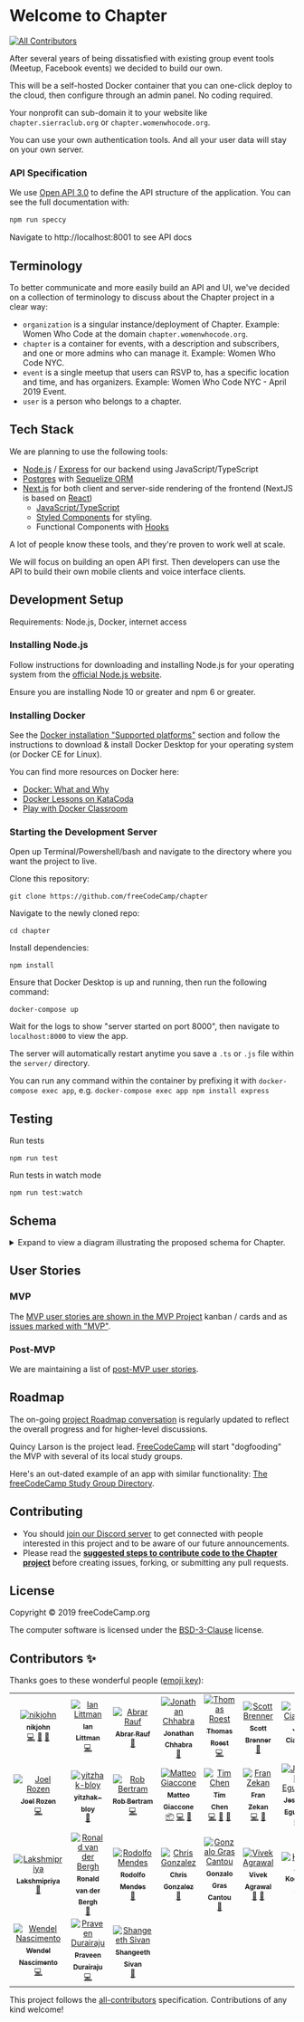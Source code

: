 # Welcome to Chapter
[![All Contributors](https://img.shields.io/badge/all_contributors-24-orange.svg?style=flat-square)](#contributors)

After several years of being dissatisfied with existing group event tools (Meetup, Facebook events) we decided to build our own.

This will be a self-hosted Docker container that you can one-click deploy to the cloud, then configure through an admin panel. No coding required.

Your nonprofit can sub-domain it to your website like `chapter.sierraclub.org` or `chapter.womenwhocode.org`.

You can use your own authentication tools. And all your user data will stay on your own server.

### API Specification

We use [Open API 3.0](https://www.openapis.org/about) to define the API structure of the application. You can see the full documentation with:

```bash
npm run speccy
```
Navigate to http://localhost:8001 to see API docs

## Terminology
To better communicate and more easily build an API and UI, we've decided on a collection of terminology to discuss about the Chapter project in a clear way:

- `organization` is a singular instance/deployment of Chapter. Example: Women Who Code at the domain `chapter.womenwhocode.org`.
- `chapter` is a container for events, with a description and subscribers, and one or more admins who can manage it. Example: Women Who Code NYC.
- `event` is a single meetup that users can RSVP to, has a specific location and time, and has organizers. Example: Women Who Code NYC - April 2019 Event.
- `user` is a person who belongs to a chapter.

## Tech Stack

We are planning to use the following tools:

* [Node.js](https://nodejs.org) / [Express](https://expressjs.com) for our backend using JavaScript/TypeScript
* [Postgres](https://www.postgresql.org) with [Sequelize ORM](https://sequelize.org)
* [Next.js](https://nextjs.org/) for both client and server-side rendering of the frontend (NextJS is based on [React](https://reactjs.org))
  * [JavaScript/TypeScript](https://www.typescriptlang.org/index.html#download-links)
  * [Styled Components](https://www.styled-components.com) for styling.
  * Functional Components with [Hooks](https://reactjs.org/docs/hooks-intro.html)


A lot of people know these tools, and they're proven to work well at scale.

We will focus on building an open API first. Then developers can use the API to build their own mobile clients and voice interface clients.

## Development Setup

Requirements: Node.js, Docker, internet access

### Installing Node.js

Follow instructions for downloading and installing Node.js for your operating system from the [official Node.js website](https://nodejs.org/en/download/).

Ensure you are installing Node 10 or greater and npm 6 or greater.

### Installing Docker

See the [Docker installation "Supported platforms"](https://docs.docker.com/install/#supported-platforms) section and follow the instructions to download & install Docker Desktop for your operating system (or Docker CE for Linux).

You can find more resources on Docker here:
- [Docker: What and Why](https://stackoverflow.com/questions/28089344/docker-what-is-it-and-what-is-the-purpose)
- [Docker Lessons on KataCoda](https://www.katacoda.com/learn?q=docker)
- [Play with Docker Classroom](https://training.play-with-docker.com/)

### Starting the Development Server

Open up Terminal/Powershell/bash and navigate to the directory where you want the project to live.

Clone this repository:
```
git clone https://github.com/freeCodeCamp/chapter
```

Navigate to the newly cloned repo:
```
cd chapter
```

Install dependencies:
```
npm install
```

Ensure that Docker Desktop is up and running, then run the following command:
```
docker-compose up
```

Wait for the logs to show "server started on port 8000", then navigate to `localhost:8000` to view the app.

The server will automatically restart anytime you save a `.ts` or `.js` file within the `server/` directory.

You can run any command within the container by prefixing it with `docker-compose exec app`, e.g. `docker-compose exec app npm install express`

## Testing 
Run tests
```
npm run test
```

Run tests in watch mode
```
npm run test:watch
```

## Schema
<details>
<summary>Expand to view a diagram illustrating the proposed schema for Chapter.</summary>
<br>

![a diagram illustrating the proposed schema for Chapter](data/schema.png)
</details>

## User Stories

### MVP
The [MVP user stories are shown in the MVP Project](https://github.com/freeCodeCamp/chapter/projects/1) kanban / cards and as [issues marked with "MVP"](https://github.com/freeCodeCamp/chapter/labels/MVP).

### Post-MVP
We are maintaining a list of [post-MVP user stories](https://github.com/freeCodeCamp/chapter/issues/84).

## Roadmap

The on-going [project Roadmap conversation](https://github.com/freeCodeCamp/chapter/issues/47) is regularly updated to reflect the overall progress and for higher-level discussions.

Quincy Larson is the project lead. [FreeCodeCamp](https://www.freecodecamp.org) will start "dogfooding" the MVP with several of its local study groups.

Here's an out-dated example of an app with similar functionality: [The freeCodeCamp Study Group Directory](https://study-group-directory.freecodecamp.org).


## Contributing

* You should [join our Discord server](https://discord.gg/PXqYtEh) to get connected with people interested in this project and to be aware of our future announcements.
* Please read the [**suggested steps to contribute code to the Chapter project**](CONTRIBUTING.md) before creating issues, forking, or submitting any pull requests.

## License

Copyright © 2019 freeCodeCamp.org

The computer software is licensed under the [BSD-3-Clause](LICENSE) license.

## Contributors ✨

Thanks goes to these wonderful people ([emoji key](https://allcontributors.org/docs/en/emoji-key)):

<!-- ALL-CONTRIBUTORS-LIST:START - Do not remove or modify this section -->
<!-- prettier-ignore -->
<table>
  <tr>
    <td align="center"><a href="https://github.com/nik-john"><img src="https://avatars2.githubusercontent.com/u/1117182?v=4" width="100px;" alt="nikjohn"/><br /><sub><b>nikjohn</b></sub></a><br /><a href="https://github.com/freeCodeCamp/chapter/commits?author=nik-john" title="Code">💻</a> <a href="https://github.com/freeCodeCamp/chapter/commits?author=nik-john" title="Documentation">📖</a> <a href="#tool-nik-john" title="Tools">🔧</a></td>
    <td align="center"><a href="http://twitter.com/iansltx"><img src="https://avatars2.githubusercontent.com/u/472804?v=4" width="100px;" alt="Ian Littman"/><br /><sub><b>Ian Littman</b></sub></a><br /><a href="https://github.com/freeCodeCamp/chapter/commits?author=iansltx" title="Code">💻</a></td>
    <td align="center"><a href="https://github.com/raufabr"><img src="https://avatars1.githubusercontent.com/u/30205551?v=4" width="100px;" alt="Abrar Rauf"/><br /><sub><b>Abrar Rauf</b></sub></a><br /><a href="https://github.com/freeCodeCamp/chapter/commits?author=raufabr" title="Documentation">📖</a></td>
    <td align="center"><a href="http://Sonicrida.com"><img src="https://avatars0.githubusercontent.com/u/434238?v=4" width="100px;" alt="Jonathan Chhabra"/><br /><sub><b>Jonathan Chhabra</b></sub></a><br /><a href="#maintenance-Sonicrida" title="Maintenance">🚧</a></td>
    <td align="center"><a href="https://thomasroest.com"><img src="https://avatars2.githubusercontent.com/u/4428811?v=4" width="100px;" alt="Thomas Roest"/><br /><sub><b>Thomas Roest</b></sub></a><br /><a href="https://github.com/freeCodeCamp/chapter/commits?author=ThomasRoest" title="Code">💻</a></td>
    <td align="center"><a href="https://www.scottbrenner.me/"><img src="https://avatars2.githubusercontent.com/u/416477?v=4" width="100px;" alt="Scott Brenner"/><br /><sub><b>Scott Brenner</b></sub></a><br /><a href="https://github.com/freeCodeCamp/chapter/commits?author=ScottBrenner" title="Documentation">📖</a></td>
    <td align="center"><a href="https://github.com/allella"><img src="https://avatars0.githubusercontent.com/u/1777776?v=4" width="100px;" alt="Jim Ciallella"/><br /><sub><b>Jim Ciallella</b></sub></a><br /><a href="https://github.com/freeCodeCamp/chapter/commits?author=allella" title="Documentation">📖</a></td>
  </tr>
  <tr>
    <td align="center"><a href="http://www.pipelabs.com.au"><img src="https://avatars3.githubusercontent.com/u/20792877?v=4" width="100px;" alt="Joel Rozen"/><br /><sub><b>Joel Rozen</b></sub></a><br /><a href="https://github.com/freeCodeCamp/chapter/commits?author=joelrozen" title="Code">💻</a></td>
    <td align="center"><a href="https://github.com/yitzhak-bloy"><img src="https://avatars3.githubusercontent.com/u/41252020?v=4" width="100px;" alt="yitzhak-bloy"/><br /><sub><b>yitzhak-bloy</b></sub></a><br /><a href="https://github.com/freeCodeCamp/chapter/commits?author=yitzhak-bloy" title="Documentation">📖</a></td>
    <td align="center"><a href="https://github.com/eolculnamo2"><img src="https://avatars3.githubusercontent.com/u/27943776?v=4" width="100px;" alt="Rob Bertram"/><br /><sub><b>Rob Bertram</b></sub></a><br /><a href="https://github.com/freeCodeCamp/chapter/commits?author=eolculnamo2" title="Code">💻</a></td>
    <td align="center"><a href="https://turnintocoders.it"><img src="https://avatars3.githubusercontent.com/u/65402?v=4" width="100px;" alt="Matteo Giaccone"/><br /><sub><b>Matteo Giaccone</b></sub></a><br /><a href="#platform-matjack1" title="Packaging/porting to new platform">📦</a> <a href="https://github.com/freeCodeCamp/chapter/commits?author=matjack1" title="Code">💻</a> <a href="https://github.com/freeCodeCamp/chapter/commits?author=matjack1" title="Documentation">📖</a></td>
    <td align="center"><a href="https://teachen.info"><img src="https://avatars1.githubusercontent.com/u/5304277?v=4" width="100px;" alt="Tim Chen"/><br /><sub><b>Tim Chen</b></sub></a><br /><a href="https://github.com/freeCodeCamp/chapter/commits?author=timmyichen" title="Code">💻</a> <a href="#maintenance-timmyichen" title="Maintenance">🚧</a> <a href="#tool-timmyichen" title="Tools">🔧</a></td>
    <td align="center"><a href="https://github.com/Zeko369"><img src="https://avatars3.githubusercontent.com/u/3064377?v=4" width="100px;" alt="Fran Zekan"/><br /><sub><b>Fran Zekan</b></sub></a><br /><a href="https://github.com/freeCodeCamp/chapter/commits?author=Zeko369" title="Code">💻</a> <a href="#tool-Zeko369" title="Tools">🔧</a></td>
    <td align="center"><a href="https://www.linkedin.com/in/jesuloba-egunjobi-781183127"><img src="https://avatars0.githubusercontent.com/u/23365781?v=4" width="100px;" alt="Jesuloba Egunjobi"/><br /><sub><b>Jesuloba Egunjobi</b></sub></a><br /><a href="#platform-Lobarr" title="Packaging/porting to new platform">📦</a></td>
  </tr>
  <tr>
    <td align="center"><a href="https://github.com/lakshmipriyamukundan"><img src="https://avatars2.githubusercontent.com/u/19326718?v=4" width="100px;" alt="Lakshmipriya"/><br /><sub><b>Lakshmipriya</b></sub></a><br /><a href="https://github.com/freeCodeCamp/chapter/commits?author=lakshmipriyamukundan" title="Documentation">📖</a></td>
    <td align="center"><a href="https://github.com/rhvdbergh"><img src="https://avatars3.githubusercontent.com/u/30640637?v=4" width="100px;" alt="Ronald van der Bergh"/><br /><sub><b>Ronald van der Bergh</b></sub></a><br /><a href="https://github.com/freeCodeCamp/chapter/commits?author=rhvdbergh" title="Documentation">📖</a></td>
    <td align="center"><a href="https://reinforcementlearning4.fun/"><img src="https://avatars2.githubusercontent.com/u/362428?v=4" width="100px;" alt="Rodolfo Mendes"/><br /><sub><b>Rodolfo Mendes</b></sub></a><br /><a href="https://github.com/freeCodeCamp/chapter/commits?author=rodmsmendes" title="Documentation">📖</a></td>
    <td align="center"><a href="https://chrismgonzalez.com"><img src="https://avatars3.githubusercontent.com/u/10368310?v=4" width="100px;" alt="Chris Gonzalez"/><br /><sub><b>Chris Gonzalez</b></sub></a><br /><a href="https://github.com/freeCodeCamp/chapter/commits?author=chrismgonzalez" title="Documentation">📖</a></td>
    <td align="center"><a href="http://www.linkedin.com/in/gonzalograscantou"><img src="https://avatars1.githubusercontent.com/u/23525653?v=4" width="100px;" alt="Gonzalo Gras Cantou"/><br /><sub><b>Gonzalo Gras Cantou</b></sub></a><br /><a href="https://github.com/freeCodeCamp/chapter/commits?author=Guusy" title="Documentation">📖</a></td>
    <td align="center"><a href="https://github.com/vkWeb"><img src="https://avatars3.githubusercontent.com/u/26724128?v=4" width="100px;" alt="Vivek Agrawal"/><br /><sub><b>Vivek Agrawal</b></sub></a><br /><a href="https://github.com/freeCodeCamp/chapter/commits?author=vkWeb" title="Documentation">📖</a> <a href="#tool-vkWeb" title="Tools">🔧</a></td>
    <td align="center"><a href="https://kognise.dev/"><img src="https://avatars3.githubusercontent.com/u/42556441?v=4" width="100px;" alt="Kognise"/><br /><sub><b>Kognise</b></sub></a><br /><a href="https://github.com/freeCodeCamp/chapter/commits?author=kognise" title="Code">💻</a></td>
  </tr>
  <tr>
    <td align="center"><a href="https://github.com/wendelnascimento"><img src="https://avatars1.githubusercontent.com/u/12970118?v=4" width="100px;" alt="Wendel Nascimento"/><br /><sub><b>Wendel Nascimento</b></sub></a><br /><a href="https://github.com/freeCodeCamp/chapter/commits?author=wendelnascimento" title="Code">💻</a></td>
    <td align="center"><a href="https://twitter.com/praveenweb"><img src="https://avatars0.githubusercontent.com/u/14110316?v=4" width="100px;" alt="Praveen Durairaju"/><br /><sub><b>Praveen Durairaju</b></sub></a><br /><a href="https://github.com/freeCodeCamp/chapter/commits?author=praveenweb" title="Code">💻</a></td>
    <td align="center"><a href="https://github.com/shangeethsivan"><img src="https://avatars2.githubusercontent.com/u/9254310?v=4" width="100px;" alt="Shangeeth Sivan"/><br /><sub><b>Shangeeth Sivan</b></sub></a><br /><a href="https://github.com/freeCodeCamp/chapter/commits?author=shangeethsivan" title="Documentation">📖</a></td>
  </tr>
</table>

<!-- ALL-CONTRIBUTORS-LIST:END -->

This project follows the [all-contributors](https://github.com/all-contributors/all-contributors) specification. Contributions of any kind welcome!